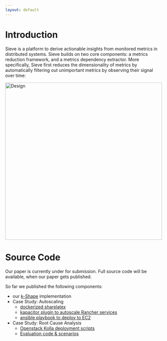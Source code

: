 ```yaml
---
layout: default
---
```


# Introduction

Sieve is a platform to derive actionable insights from monitored metrics in
distributed systems. Sieve builds on two core components: a metrics reduction
framework, and a metrics dependency extractor. More specifically, Sieve first
reduces the dimensionality of metrics by automatically filtering out unimportant
metrics by observing their signal over time:

<img class="img-responsive" src="/assets/design.png" alt="Design" style="height: 500px;"/>

# Source Code

Our paper is currently under for submission.
Full source code will be available, when our paper gets published.

So far we published the following components:

- our [k-Shape](https://github.com/sieve-microservices/kshape) implementation
- Case Study: Autoscaling
  - [dockerized sharelatex](https://github.com/sieve-microservices/sharelatex-docker)
  - [kapacitor plugin to autoscale Rancher services](https://github.com/sieve-microservices/kapacitor-scale)
  - [ansible playbook to deploy to EC2](https://github.com/sieve-microservices/sharelatex-ansible)
- Case Study: Root Cause Analysis
  - [Openstack Kolla deployment scripts](https://github.com/sieve-microservices/kolla)
  - [Evaluation code & scenarios](https://github.com/sieve-microservices/rca-evaluation)
